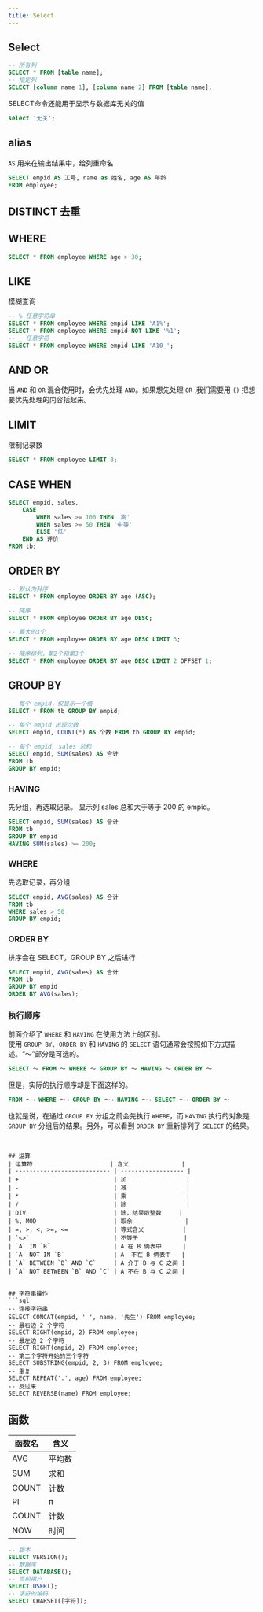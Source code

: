 ```yaml
---
title: Select
---
```


## Select
``` sql
-- 所有列
SELECT * FROM [table name];
-- 指定列
SELECT [column name 1], [column name 2] FROM [table name];
```

SELECT命令还能用于显示与数据库无关的值
``` sql
select '无关';
```

## alias
`AS` 用来在输出结果中，给列重命名
```sql
SELECT empid AS 工号, name as 姓名, age AS 年龄
FROM employee;
```

## DISTINCT 去重


## WHERE
``` sql
SELECT * FROM employee WHERE age > 30;
```

## LIKE
模糊查询
```sql
-- % 任意字符串
SELECT * FROM employee WHERE empid LIKE 'A1%';
SELECT * FROM employee WHERE empid NOT LIKE '%1';
-- _ 任意字符
SELECT * FROM employee WHERE empid LIKE 'A10_';
```

## AND OR
当 `AND` 和 `OR` 混合使用时，会优先处理 `AND`。如果想先处理 `OR` ,我们需要用 `()` 把想要优先处理的内容括起来。

## LIMIT
限制记录数
```sql
SELECT * FROM employee LIMIT 3;
```


## CASE WHEN
``` sql
SELECT empid, sales,
    CASE
        WHEN sales >= 100 THEN '高'
        WHEN sales >= 50 THEN '中等'
        ELSE '低' 
    END AS 评价
FROM tb;
```


## ORDER BY
```sql
-- 默认为升序
SELECT * FROM employee ORDER BY age (ASC);

-- 降序
SELECT * FROM employee ORDER BY age DESC;

-- 最大的3个
SELECT * FROM employee ORDER BY age DESC LIMIT 3;

-- 降序排列，第2个和第3个
SELECT * FROM employee ORDER BY age DESC LIMIT 2 OFFSET 1;
```

## GROUP BY
```sql
-- 每个 empid，仅显示一个值
SELECT * FROM tb GROUP BY empid;

-- 每个 empid 出现次数
SELECT empid, COUNT(*) AS 个数 FROM tb GROUP BY empid;

-- 每个 empid, sales 总和
SELECT empid, SUM(sales) AS 合计
FROM tb
GROUP BY empid;
```

### HAVING
先分组，再选取记录。
显示列 sales 总和大于等于 200 的 empid。
```sql
SELECT empid, SUM(sales) AS 合计
FROM tb
GROUP BY empid
HAVING SUM(sales) >= 200;
```

### WHERE
先选取记录，再分组
```sql
SELECT empid, AVG(sales) AS 合计
FROM tb
WHERE sales > 50
GROUP BY empid;
```

### ORDER BY
排序会在 SELECT，GROUP BY 之后进行
```sql
SELECT empid, AVG(sales) AS 合计
FROM tb
GROUP BY empid
ORDER BY AVG(sales);
```

### 执行顺序
前面介绍了 `WHERE` 和 `HAVING` 在使用方法上的区别。  
使用 `GROUP BY`、`ORDER BY` 和 `HAVING` 的 `SELECT` 语句通常会按照如下方式描述。“～”部分是可选的。  
```sql
SELECT ～ FROM ～ WHERE ～ GROUP BY ～ HAVING ～ ORDER BY ～
```
但是，实际的执行顺序却是下面这样的。
```sql
FROM ～→ WHERE ～→ GROUP BY ～→ HAVING ～→ SELECT ～→ ORDER BY ～
```
也就是说，在通过 `GROUP BY` 分组之前会先执行 `WHERE`，而 `HAVING` 执行的对象是 `GROUP BY` 分组后的结果。另外，可以看到 `ORDER BY` 重新排列了 `SELECT` 的结果。



```


## 运算
| 运算符                      | 含义               |
| --------------------------- | ------------------ |
| +                           | 加                 |
| -                           | 减                 |
| *                           | 乘                 |
| /                           | 除                 |
| DIV                         | 除，结果取整数     |
| %, MOD                      | 取余               |
| =, >, <, >=, <=             | 等式含义           |
| `<>`                        | 不等于             |
| `A` IN `B`                  | A 在 B 俩表中      |
| `A` NOT IN `B`              | A  不在 B 俩表中   |
| `A` BETWEEN `B` AND `C`     | A 介于 B 与 C 之间 |
| `A` NOT BETWEEN `B` AND `C` | A 不在 B 与 C 之间 |


## 字符串操作
```sql
-- 连接字符串
SELECT CONCAT(empid, ' ', name, '先生') FROM employee;
-- 最右边 2 个字符
SELECT RIGHT(empid, 2) FROM employee;
-- 最左边 2 个字符
SELECT RIGHT(empid, 2) FROM employee;
-- 第二个字符开始的三个字符
SELECT SUBSTRING(empid, 2, 3) FROM employee;
-- 重复
SELECT REPEAT('.', age) FROM employee;
-- 反过来
SELECT REVERSE(name) FROM employee;
```




## 函数
| 函数名 | 含义   |
| ------ | ------ |
| AVG    | 平均数 |
| SUM    | 求和   |
| COUNT  | 计数   |
| PI     | π      |
| COUNT  | 计数   |
| NOW    | 时间   |

```sql
-- 版本
SELECT VERSION();
-- 数据库
SELECT DATABASE();
-- 当前用户
SELECT USER();
-- 字符的编码
SELECT CHARSET([字符]);
```

